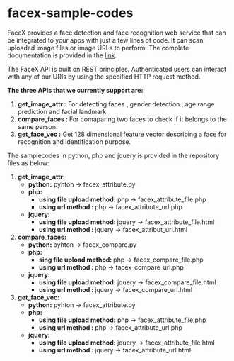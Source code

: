 
<h1> facex-sample-codes </h1>
FaceX provides a face detection and face recognition web service that can be integrated to your apps with just a few lines of code.
It can scan uploaded image files or image URLs to perform. The complete documentation is provided in the <a href="https://documenter.getpostman.com/view/5211511/RWaDYCUN">link</a>.

The FaceX API is built on REST principles. Authenticated users can interact with any of our URIs by using
the specified HTTP request method.

<strong>The three APIs that we currently support are:</strong>
<ol type="1">
  <strong> <li> get_image_attr :</strong>  For detecting faces , gender detection , age range prediction and facial landmark. 
   </li>
   <li> <strong> compare_faces : </strong> For comaparing two faces to check if it belongs to the same person. </li>
   <strong> <li> get_face_vec :</strong> Get 128 dimensional feature vector describing a face for recognition and identification purpose. </li>
</ol>
The samplecodes in python, php and jquery is provided in the repository files as below:
<ol type="1">
<strong><li> get_image_attr: </strong>
<ul>
<strong><li> python:</strong> pyhton -> facex_attribute.py  </li>
   <li> <strong> php:</strong> <ul> <strong><li> using file upload method:</strong> php -> facex_attribute_file.php </li>
           <li> <strong> using url method        : </strong> php -> facex_attribute_url.php  </li> </ul> </li>
  <li> <strong>  jquery:</strong> <ul> <strong> <li>  using file upload method: </strong> jquery -> facex_attribute_file.html </li>
                <li> <strong> using url method        : </strong> jquery -> facex_attribut_url.html </li> </ul>
 </ul>
</li>
<li>               
<strong>compare_faces:</strong>
<ul>
<li>
   <strong> python: </strong>pyhton -> facex_compare.py</li>
 <li>  <strong> php:</strong> <ul> <li> <strong>sing file upload method: </strong> php -> facex_compare_file.php </li>
          <li> <strong> using url method        : </strong> php -> facex_compare_url.php </li> </ul> </li>
  <li> <strong> jquery: </strong> <ul> <li>  <strong> using file upload method:</strong> jquery -> facex_compare_file.html</li>
  <li> <strong> using url method        : </strong>jquery -> facex_compare_url.html</li> </ul> </li>
</ul>
</li>
<li>
<strong> get_face_vec: </strong>
<ul>
<li>
   <strong> python:</strong>  pyhton -> facex_attribute.py</li>
  <li> <strong> php:</strong> <ul> <li> <strong> using file upload method:</strong> php -> facex_attribute_file.php </li>
        <li>   <strong> using url method        : </strong> php -> facex_attribute_url.php </li> </ul> </li>
  <li> <strong> jquery:</strong> <ul> <li>  <strong> using file upload method:</strong> jquery -> facex_attribute_file.html </li>
             <li>  <strong> using url method        : </strong>jquery -> facex_attribute_url.html </li> </ul> </li>
               
 </li>
           
 </ol>
         
        
